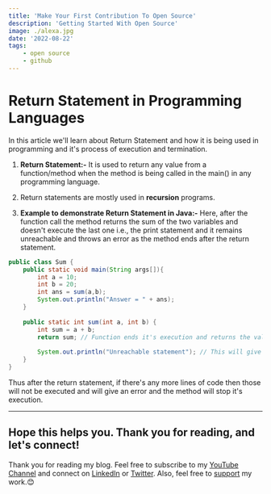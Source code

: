 ```yaml
---
title: 'Make Your First Contribution To Open Source'
description: 'Getting Started With Open Source'
image: ./alexa.jpg
date: '2022-08-22'
tags: 
    - open source
    - github
---
```


# Return Statement in Programming Languages

In this article we'll learn about Return Statement and how it is being used in programming and it's process of execution and termination.

1. **Return Statement:-** It is used to return any value from a function/method when the method is being called in the main() in any programming language.

2. Return statements are mostly used in **recursion** programs.

3. **Example to demonstrate Return Statement in Java:-** 
Here, after the function call the method returns the sum of the two variables and doesn't execute the last one i.e., the print statement and it remains unreachable and throws an error as the method ends after the return statement.

```java
public class Sum {
	public static void main(String args[]){
		int a = 10;
		int b = 20;
		int ans = sum(a,b);
		System.out.println("Answer = " + ans);
	}
	
	public static int sum(int a, int b) {
		int sum = a + b;
		return sum; // Function ends it's execution and returns the value
		
		System.out.println("Unreachable statement"); // This will give an error.
	}
}
```
 
Thus after the return statement, if there's any more lines of code then those will not be executed and will give an error and the method will stop it's execution.

---

## Hope this helps you. Thank you for reading, and let's connect!
Thank you for reading my blog. Feel free to subscribe to my [YouTube Channel](https://www.youtube.com/channel/UCsuzc8lqAbgUYo4yzpjtfSw) and connect on [LinkedIn](https://www.linkedin.com/in/susmita-dey-15a15a210/) or [Twitter](https://twitter.com/its_SusmitaDey).
Also, feel free to [support](https://www.buymeacoffee.com/susmitadey) my work.😊